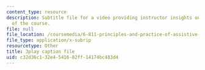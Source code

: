 ```yaml
---
content_type: resource
description: Subtitle file for a video providing instructor insights on the history
  of the course.
file: null
file_location: /coursemedia/6-811-principles-and-practice-of-assistive-technology-fall-2014/c32d36c132e4541682ff14174bc483d4_DbUa8w0W74.vtt
file_type: application/x-subrip
resourcetype: Other
title: 3play caption file
uid: c32d36c1-32e4-5416-82ff-14174bc483d4
---
```

